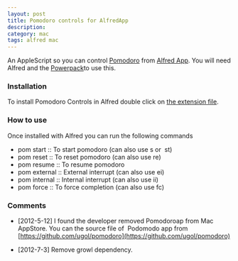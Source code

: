 ```yaml
---
layout: post
title: Pomodoro controls for AlfredApp
description: 
category: mac
tags: alfred mac
---
```


An AppleScript so you can control [Pomodoro][1] from&nbsp;[Alfred App][2]. You will need Alfred and the [Powerpack][3]to use this.

### Installation

To install Pomodoro Controls in Alfred double click on [the extension file][4].

### How to use

Once installed with Alfred you can run the following commands

  * pom start :: To start pomodoro (can also use s or &nbsp;st)
  * pom reset :: To reset pomodoro (can also use re)
  * pom resume :: To resume pomodoro
  * pom external :: External interrupt (can also use ei)
  * pom internal :: Internal interrupt (can also use ii)
  * pom force :: To force completion (can also use fc)

### Comments 

- [2012-5-12] I found the developer removed Pomodoroap from Mac AppStore. You can the source file of &nbsp;Podomodo app from [https://github.com/ugol/pomodoro](https://github.com/ugol/pomodoro)
- [2012-7-3] Remove growl dependency.

   [1]: http://pomodoro.ugolandini.com/ (Pomodoro)
   [2]: http://alfredapp.com/
   [3]: http://www.alfredapp.com/powerpack/ (powerpack)
   [4]: http://cl.ly/172j2X1W3e092F0X153F (Pomodoro extensions)
  
